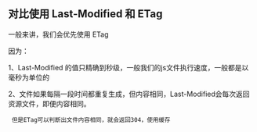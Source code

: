 ## 对比使用 Last-Modified 和 ETag

  一般来讲，我们会优先使用 ETag

  因为：
  
  1、Last-Modified 的值只精确到秒级，一般我们的js文件执行速度，一般都是以毫秒为单位的

  2、文件如果每隔一段时间都重复生成，但内容相同，Last-Modified会每次返回资源文件，即便内容相同。

     但是ETag可以判断出文件内容相同，就会返回304，使用缓存


